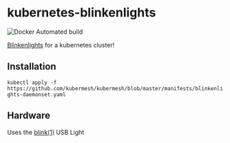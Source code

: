 # kubernetes-blinkenlights

![Docker Automated build](https://img.shields.io/docker/automated/kubermesh/kubernetes-blinkenlights.svg)

[Blinkenlights](https://en.wikipedia.org/wiki/Blinkenlights) for a kubernetes cluster!

## Installation

`kubectl apply -f https://github.com/kubermesh/kubermesh/blob/master/manifests/blinkenlights-daemonset.yaml`

## Hardware

Uses the [blink(1)](https://blink1.thingm.com/) USB Light
